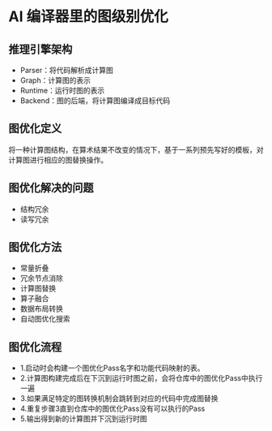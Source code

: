 ﻿# AI 编译器里的图级别优化

## 推理引擎架构
- Parser：将代码解析成计算图
- Graph：计算图的表示
- Runtime：运行时图的表示
- Backend：图的后端，将计算图编译成目标代码

## 图优化定义
将一种计算图结构，在算术结果不改变的情况下，基于一系列预先写好的模板，对计算图进行相应的图替换操作。
## 图优化解决的问题
- 结构冗余
- 读写冗余

## 图优化方法
- 常量折叠
- 冗余节点消除
- 计算图替换
- 算子融合
- 数据布局转换
- 自动图优化搜索

## 图优化流程
- 1.启动时会构建一个图优化Pass名字和功能代码映射的表。
- 2.计算图构建完成后在下沉到运行时图之前，会将仓库中的图优化Pass中执行一遍
- 3.如果满足特定的图转换机制会跳转到对应的代码中完成图替换
- 4.重复步骤3直到仓库中的图优化Pass没有可以执行的Pass
- 5.输出得到新的计算图并下沉到运行时图
